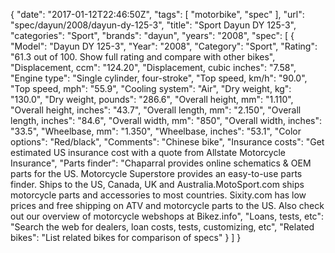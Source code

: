 {
    "date": "2017-01-12T22:46:50Z",
    "tags": [
        "motorbike",
        "spec"
    ],
    "url": "spec\/dayun\/2008\/dayun-dy-125-3",
    "title": "Sport Dayun DY 125-3",
    "categories": "Sport",
    "brands": "dayun",
    "years": "2008",
    "spec": [
        {
            "Model": "Dayun DY 125-3",
            "Year": "2008",
            "Category": "Sport",
            "Rating": "61.3 out of 100. Show full rating and compare with other bikes",
            "Displacement, ccm": "124.20",
            "Displacement, cubic inches": "7.58",
            "Engine type": "Single cylinder, four-stroke",
            "Top speed, km\/h": "90.0",
            "Top speed, mph": "55.9",
            "Cooling system": "Air",
            "Dry weight, kg": "130.0",
            "Dry weight, pounds": "286.6",
            "Overall height, mm": "1.110",
            "Overall height, inches": "43.7",
            "Overall length, mm": "2.150",
            "Overall length, inches": "84.6",
            "Overall width, mm": "850",
            "Overall width, inches": "33.5",
            "Wheelbase, mm": "1.350",
            "Wheelbase, inches": "53.1",
            "Color options": "Red\/black",
            "Comments": "Chinese bike",
            "Insurance costs": "Get estimated US insurance cost with a quote from Allstate Motorcycle Insurance",
            "Parts finder": "Chaparral provides online schematics & OEM parts for the US.   Motorcycle Superstore provides an easy-to-use parts finder. Ships to the US, Canada, UK and Australia.MotoSport.com ships motorcycle parts and accessories to most countries.    Sixity.com has low prices and free shipping on ATV and motorcycle parts to the US. Also check out our overview of motorcycle webshops at Bikez.info",
            "Loans, tests, etc": "Search the web for dealers, loan costs, tests, customizing, etc",
            "Related bikes": "List related bikes for comparison of specs"
        }
    ]
}